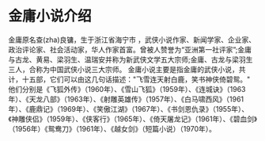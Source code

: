 # 金庸小说介绍
金庸原名查(zha)良镛，生于浙江省海宁市 ，武侠小说作家、新闻学家、企业家、政治评论家、社会活动家，华人作家首富。曾被人赞誉为“亚洲第一社评家”;金庸与古龙、黄易、梁羽生、温瑞安并称为新武侠文学五大宗师;金庸、古龙与梁羽生三人，合称为中国武侠小说三大宗师。
金庸小说主要是指金庸的武侠小说，共计，十五部，它们可以由这几句话描述："飞雪连天射白鹿，笑书神侠倚碧鸳。"
他们分别是《飞狐外传》（1960年）、《雪山飞狐》（1959年）、《连城诀》（1963年）、《天龙八部》（1963年）、《射雕英雄传》（1957年）、《白马啸西风》（1961年）、《鹿鼎记》（1969年）、《笑傲江湖》（1967年）、《书剑恩仇录》（1955年）、《神雕侠侣》（1959年）、《侠客行》（1965年）、《倚天屠龙记》（1961年）、《碧血剑》（1956年）《鸳鸯刀》（1961年）、《越女剑》（短篇小说）（1970年）。
